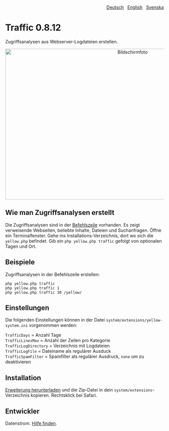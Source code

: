 <p align="right"><a href="README-de.md">Deutsch</a> &nbsp; <a href="README.md">English</a> &nbsp; <a href="README-sv.md">Svenska</a></p>

# Traffic 0.8.12

Zugriffsanalysen aus Webserver-Logdateien erstellen.

<p align="center"><img src="traffic-screenshot.png?raw=true" width="794" height="478" alt="Bildschirmfoto"></p>

## Wie man Zugriffsanalysen erstellt

Die Zugriffsanalysen sind in der [Befehlszeile](https://github.com/datenstrom/yellow-extensions/tree/master/source/command/README-de.md) vorhanden. Es zeigt verweisende Webseiten, beliebte Inhalte, Dateien und Suchanfragen.  Öffne ein Terminalfenster. Gehe ins Installations-Verzeichnis, dort wo sich die `yellow.php` befindet. Gib ein `php yellow.php traffic` gefolgt von optionalen Tagen und Ort.

## Beispiele

Zugriffsanalysen in der Befehlszeile erstellen:

`php yellow.php traffic`  
`php yellow.php traffic 1`  
`php yellow.php traffic 30 /yellow/` 

## Einstellungen

Die folgenden Einstellungen können in der Datei `system/extensions/yellow-system.ini` vorgenommen werden:

`TrafficDays` = Anzahl Tage  
`TrafficLinesMax` = Anzahl der Zeilen pro Kategorie  
`TrafficLogDirectory` = Verzeichnis mit Logdateien  
`TrafficLogFile` = Dateiname als regulärer Ausduck  
`TrafficSpamFilter` = Spamfilter als regulärer Ausdruck, `none` um zu deaktivieren  

## Installation

[Erweiterung herunterladen](https://github.com/datenstrom/yellow-extensions/raw/master/zip/traffic.zip) und die Zip-Datei in dein `system/extensions`-Verzeichnis kopieren. Rechtsklick bei Safari.

## Entwickler

Datenstrom. [Hilfe finden](https://datenstrom.se/de/yellow/help/).
